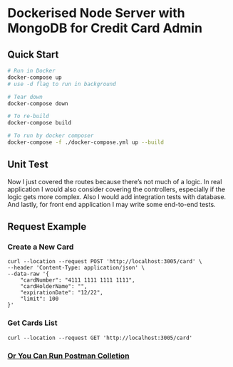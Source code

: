 #  Dockerised Node Server with MongoDB for Credit Card Admin

## Quick Start

```bash
# Run in Docker
docker-compose up
# use -d flag to run in background

# Tear down
docker-compose down

# To re-build
docker-compose build

# To run by docker composer
docker-compose -f ./docker-compose.yml up --build

```

## Unit Test

Now I just covered the routes because there’s not much of a logic. In real application I would also consider covering the controllers, especially if the logic gets more complex. Also I would add integration tests with database. And lastly, for front end application I may write some end-to-end tests.

## Request Example

### Create a New Card

```
curl --location --request POST 'http://localhost:3005/card' \
--header 'Content-Type: application/json' \
--data-raw '{
    "cardNumber": "4111 1111 1111 1111",
    "cardHolderName": "",
    "expirationDate": "12/22",
    "limit": 100
}'
```

### Get Cards List

```
curl --location --request GET 'http://localhost:3005/card'
```

### [Or You Can Run Postman Colletion](./cardService.postman_collection.json)


